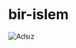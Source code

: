 # bir-islem
![Adsız](https://user-images.githubusercontent.com/82910125/116597994-f9d4e180-a92e-11eb-8291-7f6f5c89cae4.png)
